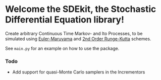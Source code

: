 # Welcome the SDEkit, the Stochastic Differential Equation library!

Create arbitrary Continuous Time Markov- and Ito Processes, to be simulated using [Euler-Maruyama](https://en.wikipedia.org/wiki/Euler%E2%80%93Maruyama_method) and [2nd Order Runge-Kutta](https://doi.org/10.1137/09076636X) schemes.

See `main.py` for an example on how to use the package. 


### Todo

- Add support for quasi-Monte Carlo samplers in the Incrementors
